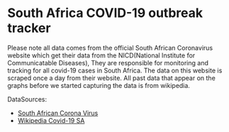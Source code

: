 # South Africa COVID-19 outbreak tracker
Please note all data comes from the official South African Coronavirus website which get their data from the NICD(National Institute for Communicatable Diseases), They are responsible for monitoring and tracking for all covid-19 cases in South Africa. The data on this website is scraped once a day from their website. All past data that appear on the graphs before we started capturing the data is from wikipedia.


DataSources:

- [South African Corona Virus](https://sacoronavirus.co.za/)
- [Wikipedia Covid-19 SA](https://en.wikipedia.org/wiki/Template:2019%E2%80%9320_coronavirus_pandemic_data/South_Africa_medical_cases_chart)
